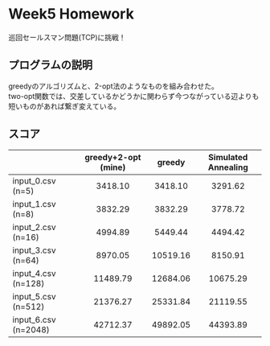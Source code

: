 # Week5 Homework
巡回セールスマン問題(TCP)に挑戦！

## プログラムの説明
greedyのアルゴリズムと、2-opt法のようなものを組み合わせた。<br>
two-opt関数では、交差しているかどうかに関わらず今つながっている辺よりも短いものがあれば繋ぎ変えている。

## スコア
|                     | greedy+2-opt (mine) | greedy | Simulated Annealing | 
| ---------------     | :-------------------: | :------: | :-------------------: | 
| input_0.csv (n=5)   | 3418.10             |3418.10 |3291.62              | 
| input_1.csv (n=8)   | 3832.29             |3832.29 |3778.72              | 
| input_2.csv (n=16)  | 4994.89             |5449.44 |4494.42              | 
| input_3.csv (n=64)  | 8970.05             |10519.16|8150.91              | 
| input_4.csv (n=128) | 11489.79            |12684.06|10675.29             | 
| input_5.csv (n=512) | 21376.27            |25331.84|21119.55             | 
| input_6.csv (n=2048)| 42712.37            |49892.05|44393.89             | 
